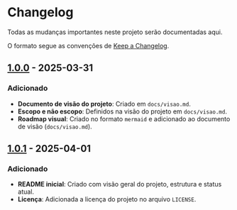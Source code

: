 # Changelog

Todas as mudanças importantes neste projeto serão documentadas aqui.

O formato segue as convenções de [Keep a Changelog](https://keepachangelog.com/pt-BR/1.0.0/).

## [1.0.0] - 2025-03-31
### Adicionado
- **Documento de visão do projeto**: Criado em `docs/visao.md`.
- **Escopo e não escopo**: Definidos na visão do projeto em `docs/visao.md`.
- **Roadmap visual**: Criado no formato `mermaid` e adicionado ao documento de visão (`docs/visao.md`).

## [1.0.1] - 2025-04-01
### Adicionado
- **README inicial**: Criado com visão geral do projeto, estrutura e status atual.
- **Licença**: Adicionada a licença do projeto no arquivo `LICENSE`.

[1.0.0]: https://github.com/higorcazuza81/oltp-ecommerce-system/releases/tag/v1.0.0
[1.0.1]: https://github.com/higorcazuza81/oltp-ecommerce-system/releases/tag/v1.0.1
